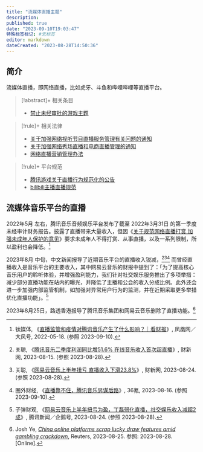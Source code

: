 ```yaml
---
title: "流媒体直播主题"
description:
published: true
date: "2023-09-10T19:03:47"
特殊标签标记: #无标签
editor: markdown
dateCreated: "2023-08-28T14:50:36"
---
```


## 简介

流媒体直播，即网络直播，比如虎牙、斗鱼和哔哩哔哩等直播平台。

> [!abstract]+ 相关条目
>
> +   [禁止未经审批的游戏主题](/theme/禁止未经审批的游戏主题.md)

> [!rule]+ 相关法律
>
> +   [关于加强网络视听节目直播服务管理有关问题的通知](/rule/国家新闻出版广电总局/关于加强网络视听节目直播服务管理有关问题的通知.md)
> +   [关于加强网络秀场直播和电商直播管理的通知](/rule/国家广播电视总局/网络视听节目管理司/关于加强网络秀场直播和电商直播管理的通知.md)
> +   [网络直播营销管理办法](/rule/国家互联网信息办公室/网络直播营销管理办法.md)

> [!rule]+ 平台规范
>
> +   [腾讯游戏关于直播行为规范化的公告](/rule/网站规范/腾讯游戏关于直播行为规范化的公告.md)
> +   [bilibili主播直播规范](/rule/网站规范/bilibili主播直播规范.md)

## 流媒体音乐平台的直播

2022年5月 左右，腾讯音乐音频娱乐平台发布了截至 2022年3月31日 的第一季度未经审计财务报告。披露了直播带来大量收入，但因《[关于规范网络直播打赏 加强未成年人保护的意见](/rule/多部门/关于规范网络直播打赏_加强未成年人保护的意见.md)》要求未成年人不得打赏、从事直播，以及一系列限制，所以盈利也会降低。[^7fpXz]

[^7fpXz]: 钛媒体, 《[直播监管和疫情对腾讯音乐产生了什么影响？｜看财报](https://web.archive.org/web/20230910015438/https://tech.ifeng.com/c/8G7P837fpXz)》, 凤凰网／大风号, 2022-05-18. (参照 2023-09-10).

2023年8月 中旬，中文新闻报导了近期音乐平台的直播收入锐减，[^93517][^96486][^33800] 而曾经直播收入是音乐平台的主要收入，其中网易云音乐的财报中提到了：「为了提高核心音乐用户的聆听体验，并增强盈利能力，我们针对社交娱乐服务推出了多项举措：减少部分直播功能在站内的曝光，并降低了主播和公会的收入分成比例。此外还会进一步加强内部监管机制，如加强对异常用户行为的监测，并在近期采取更多举措优化直播功能」。[^S2Y00]

[^93517]: 关聪, 《[腾讯音乐二季度利润同比增51.6% 在线音乐收入首次超直播](https://web.archive.org/web/20230824182553/https://www.caixin.com/2023-08-15/102093517.html)》, 财新网, 2023-08-15. (参照 2023-08-28).

[^96486]: 关聪, 《[网易云音乐上半年扭亏 直播收入下滑23.8%](https://web.archive.org/web/20230828070417/https://www.caixin.com/2023-08-24/102096486.html)》, 财新网, 2023-08-24. (参照 2023-08-28).

[^33800]: 圈外财经, 《[直播靠不住，腾讯音乐另谋后路](https://web.archive.org/web/20230910024225/https://36kr.com/p/2390569575633800)》, 36氪, 2023-08-16. (参照 2023-09-10).

[^S2Y00]: 子弹财观, 《[网易云音乐上半年扭亏为盈，丁磊弱化直播，社交娱乐收入减超2成](https://web.archive.org/web/20230828070208/https://new.qq.com/rain/a/20230824A08S2Y00)》, 腾讯新闻／企鹅号, 2023-08-24. (参照 2023-08-28).

2023年8月25日，路透香港报导了腾讯音乐集团和网易云音乐删除了直播功能。[^colsl]

[^colsl]: Josh Ye, _[China online platforms scrap lucky draw features amid gambling crackdown](https://web.archive.org/web/20230826144237/https://www.reuters.com/technology/china-online-platforms-scrap-lucky-draw-features-amid-gambling-crackdown-2023-08-25/)_, Reuters, 2023-08-25. 参照: 2023-08-28. [Online].
